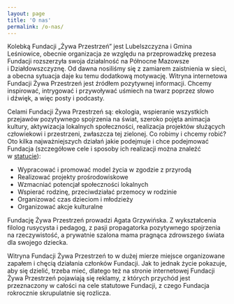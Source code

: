 ```yaml
---
layout: page
title: 'O nas'
permalink: /o-nas/
---
```


Kolebką Fundacji „Żywa Przestrzeń” jest Lubelszczyzna i Gmina Leśniowice, obecnie organizacja ze względu na przeprowadzkę prezesa Fundacji rozszerzyła swoja działalność na Północne Mazowsze i&nbsp;Działdowszczyznę. Od dawna nosiliśmy się z zamiarem zaistnienia w sieci, a&nbsp;obecna sytuacja daje ku&nbsp;temu dodatkową motywację. Witryna internetowa Fundacji Żywa Przestrzeń jest źródłem pozytywnej informacji. Chcemy inspirować, intrygować i przywoływać uśmiech na twarz poprzez słowo i&nbsp;dźwięk, a&nbsp;więc posty i&nbsp;podcasty.

Celami Fundacji Żywa Przestrzeń są: ekologia, wspieranie wszystkich przejawów pozytywnego spojrzenia na świat, szeroko pojęta animacja kultury, aktywizacja lokalnych społeczności, realizacja projektów służących człowiekowi i przestrzeni, zwłaszcza tej zielonej. Co robimy i chcemy robić? Oto kilka najważniejszych działań jakie podejmuje i chce podejmować Fundacja (szczegółowe cele i sposoby ich realizacji można znaleźć w [statucie](/statut/)):
- Wypracować i promować model życia w zgodzie z przyrodą
- Realizować projekty prośrodowiskowe
- Wzmacniać potencjał społeczności lokalnych
- Wspierać rodzinę, przeciwdziałać przemocy w rodzinie
- Organizować czas dzieciom i młodzieży
- Organizować akcje kulturalne

Fundację Żywa Przestrzeń prowadzi Agata Grzywińska. Z wykształcenia filolog rusycysta i pedagog, z&nbsp;pasji propagatorka pozytywnego spojrzenia na rzeczywistość, a&nbsp;prywatnie szalona mama pragnąca zdrowszego świata dla swojego dziecka.

Witryna Fundacji Żywa Przestrzeń to w dużej mierze miejsce organizowane zapałem i&nbsp;chęcią działania członków Fundacji. Jak to jednak życie pokazuje, aby się dzielić, trzeba mieć, dlatego też na stronie internetowej Fundacji Żywa Przestrzeń pojawiają się reklamy, z&nbsp;których przychód jest przeznaczony w&nbsp;całości na cele statutowe Fundacji, z&nbsp;czego Fundacja rokrocznie skrupulatnie się rozlicza.
